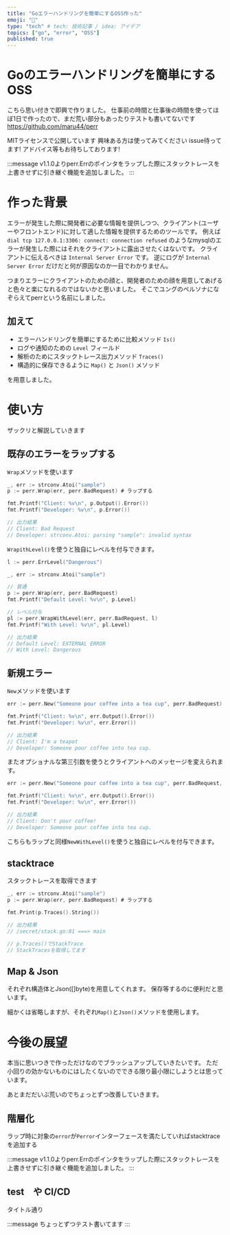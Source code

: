 ```yaml
---
title: "Goエラーハンドリングを簡単にするOSS作った"
emoji: "🦔"
type: "tech" # tech: 技術記事 / idea: アイデア
topics: ["go", "error", "OSS"]
published: true
---
```


# Goのエラーハンドリングを簡単にするOSS

こちら思い付きで即興で作りました。
仕事前の時間と仕事後の時間を使ってほぼ1日で作ったので、まだ荒い部分もあったりテストも書いてないです
https://github.com/maru44/perr

MITライセンスで公開しています
興味ある方は使ってみてください
issue待ってます!
アドバイス等もお待ちしております!

:::message
v1.1.0よりperr.Errのポインタをラップした際にスタックトレースを上書きせずに引き継ぐ機能を追加しました。
:::

# 作った背景

エラーが発生した際に開発者に必要な情報を提供しつつ、クライアント(ユーザーやフロントエンド)に対して適した情報を提供するためのツールです。
例えば `dial tcp 127.0.0.1:3306: connect: connection refused` のようなmysqlのエラーが発生した際にはそれをクライアントに露出させたくはないです。
クライアントに伝えるべきは `Internal Server Error` です。
逆にログが `Internal Server Error` だけだと何が原因なのか一目でわかりません。

つまりエラーにクライアントのための顔と、開発者のための顔を用意してあげると色々と楽になれるのではないかと思いました。
そこでユングのペルソナになぞらえてperrという名前にしました。

## 加えて

- エラーハンドリングを簡単にするために比較メソッド `Is()`
- ログや通知のための `Level` フィールド
- 解析のためにスタックトレース出力メソッド `Traces()`
- 構造的に保存できるように `Map()` と `Json()` メソッド

を用意しました。

# 使い方

ザックリと解説していきます

## 既存のエラーをラップする

`Wrap`メソッドを使います
```go:wrap.go
_, err := strconv.Atoi("sample")
p := perr.Wrap(err, perr.BadRequest) # ラップする

fmt.Printf("Client: %v\n", p.Output().Error())
fmt.Printf("Developer: %v\n", p.Error())

// 出力結果
// Client: Bad Request
// Developer: strconv.Atoi: parsing "sample": invalid syntax
```

`WrapithLevel()`を使うと独自にレベルを付与できます。

```go:withlevel.go
l := perr.ErrLevel("Dangerous")

_, err := strconv.Atoi("sample")

// 普通
p := perr.Wrap(err, perr.BadRequest)
fmt.Printf("Default Level: %v\n", p.Level)

// レベル付与
pl := perr.WrapWithLevel(err, perr.BadRequest, l)
fmt.Printf("With Level: %v\n", pl.Level)

// 出力結果
// Default Level: EXTERNAL ERROR
// With Level: Dangerous
```

## 新規エラー
`New`メソッドを使います
```go:new.go
err := perr.New("Someone pour coffee into a tea cup", perr.BadRequest)

fmt.Printf("Client: %v\n", err.Output().Error())
fmt.Printf("Developer: %v\n", err.Error())

// 出力結果
// Client: I'm a teapot
// Developer: Someone pour coffee into tea cup.
```

またオプショナルな第三引数を使うとクライアントへのメッセージを変えられます。
```go:new2.go
err := perr.New("Someone pour coffee into a tea cup", perr.BadRequest, "Don't pour coffee!")

fmt.Printf("Client: %v\n", err.Output().Error())
fmt.Printf("Developer: %v\n", err.Error())

// 出力結果
// Client: Don't pour coffee!
// Developer: Someone pour coffee into tea cup.
```

こちらもラップと同様`NewWithLevel()`を使うと独自にレベルを付与できます。

## stacktrace
スタックトレースを取得できます
```go:stack.go
_, err := strconv.Atoi("sample")
p := perr.Wrap(err, perr.BadRequest) # ラップする

fmt.Print(p.Traces().String())

// 出力結果
// /secret/stack.go:81 ===> main

// p.Traces()でStackTrace
// StackTracesを取得してます
```

## Map & Json

それぞれ構造体とJson([]byte)を用意してくれます。
保存等するのに便利だと思います。

細かくは省略しますが、それぞれ`Map()`と`Json()`メソッドを使用します。

# 今後の展望

本当に思いつきで作っただけなのでブラッシュアップしていきたいです。
ただ小回りの効かないものにはしたくないのでできる限り最小限にしようとは思っています。

あとまだだいぶ荒いのでちょっとずつ改善していきます。

## 階層化
ラップ時に対象の`error`が`Perror`インターフェースを満たしていればstacktraceを追加する

:::message
v1.1.0よりperr.Errのポインタをラップした際にスタックトレースを上書きせずに引き継ぐ機能を追加しました。
:::

## test　や CI/CD
タイトル通り

:::message
ちょっとずつテスト書いてます
:::
